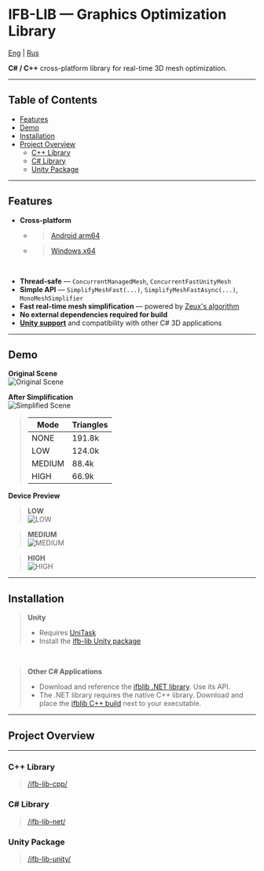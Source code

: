 IFB-LIB — Graphics Optimization Library  
===

[Eng](./README.md) | [Rus](./README-RUS.md)


**C# / C++** cross-platform library for real-time 3D mesh optimization.

***

## Table of Contents

- [Features](#features)
- [Demo](#demo)
- [Installation](#installation)
- [Project Overview](#project-overview)
    - [C++ Library](#cpp-lib)
    - [C# Library](#cs-lib)
    - [Unity Package](#unity-package)

***

## Features

- **Cross-platform**
    - > [Android arm64](https://link_to_android_build)
    - > [Windows x64](https://link_to_win64_build)

<br>

- **Thread-safe** — `ConcurrentManagedMesh`, `ConcurrentFastUnityMesh`
- **Simple API** — `SimplifyMeshFast(...)`, `SimplifyMeshFastAsync(...)`, `MonoMeshSimplifier`
- **Fast real-time mesh simplification** — powered by [Zeux's algorithm](https://github.com/zeux/meshoptimizer)
- **No external dependencies required for build**
- **[Unity support](https://link_to_unity_package)** and compatibility with other C# 3D applications

***

## Demo

**Original Scene**  
![Original Scene](/images/default_192k_tris.png)

**After Simplification**  
![Simplified Scene](/images/result.png)

> | Mode   | Triangles   |
> |--------|-------------|
> | NONE   | 191.8k      |
> | LOW    | 124.0k      |
> | MEDIUM | 88.4k       |
> | HIGH   | 66.9k       |

**Device Preview**

> **LOW**  
> ![LOW](/images/device_0_low.png)

> **MEDIUM**  
> ![MEDIUM](/images/device_1_medium.png)

> **HIGH**  
> ![HIGH](/images/device_2_high.png)

***

## Installation

> **Unity**
> - Requires [UniTask](https://github.com/Cysharp/UniTask)
> - Install the [ifb-lib Unity package](https://link_to_unity_package)

<br>

> **Other C# Applications**
> - Download and reference the [ifblib .NET library](https://link_to_cs_build). Use its API.
> - The .NET library requires the native C++ library. Download and place the [ifblib C++ build](https://link_to_cpp_build) next to your executable.

***

## Project Overview

---

### C++ Library  
> [/ifb-lib-cpp/](./ifb-lib-cpp/)

### C# Library  
> [/ifb-lib-net/](./ifb-lib-net/)

### Unity Package  
> [/ifb-lib-unity/](./ifb-lib-unity/)
